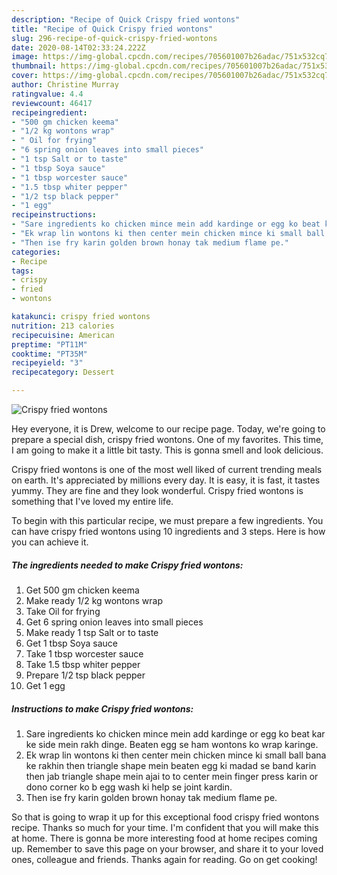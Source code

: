 ```yaml
---
description: "Recipe of Quick Crispy fried wontons"
title: "Recipe of Quick Crispy fried wontons"
slug: 296-recipe-of-quick-crispy-fried-wontons
date: 2020-08-14T02:33:24.222Z
image: https://img-global.cpcdn.com/recipes/705601007b26adac/751x532cq70/crispy-fried-wontons-recipe-main-photo.jpg
thumbnail: https://img-global.cpcdn.com/recipes/705601007b26adac/751x532cq70/crispy-fried-wontons-recipe-main-photo.jpg
cover: https://img-global.cpcdn.com/recipes/705601007b26adac/751x532cq70/crispy-fried-wontons-recipe-main-photo.jpg
author: Christine Murray
ratingvalue: 4.4
reviewcount: 46417
recipeingredient:
- "500 gm chicken keema"
- "1/2 kg wontons wrap"
- " Oil for frying"
- "6 spring onion leaves into small pieces"
- "1 tsp Salt or to taste"
- "1 tbsp Soya sauce"
- "1 tbsp worcester sauce"
- "1.5 tbsp whiter pepper"
- "1/2 tsp black pepper"
- "1 egg"
recipeinstructions:
- "Sare ingredients ko chicken mince mein add kardinge or egg ko beat kar ke side mein rakh dinge. Beaten egg se ham wontons ko wrap karinge."
- "Ek wrap lin wontons ki then center mein chicken mince ki small ball bana ke rakhin then triangle shape mein beaten egg ki madad se band karin then jab triangle shape mein ajai to to center mein finger press karin or dono corner ko b egg wash ki help se joint kardin."
- "Then ise fry karin golden brown honay tak medium flame pe."
categories:
- Recipe
tags:
- crispy
- fried
- wontons

katakunci: crispy fried wontons 
nutrition: 213 calories
recipecuisine: American
preptime: "PT11M"
cooktime: "PT35M"
recipeyield: "3"
recipecategory: Dessert

---
```



![Crispy fried wontons](https://img-global.cpcdn.com/recipes/705601007b26adac/751x532cq70/crispy-fried-wontons-recipe-main-photo.jpg)

Hey everyone, it is Drew, welcome to our recipe page. Today, we're going to prepare a special dish, crispy fried wontons. One of my favorites. This time, I am going to make it a little bit tasty. This is gonna smell and look delicious.

Crispy fried wontons is one of the most well liked of current trending meals on earth. It's appreciated by millions every day. It is easy, it is fast, it tastes yummy. They are fine and they look wonderful. Crispy fried wontons is something that I've loved my entire life.




To begin with this particular recipe, we must prepare a few ingredients. You can have crispy fried wontons using 10 ingredients and 3 steps. Here is how you can achieve it.

<!--inarticleads1-->

##### The ingredients needed to make Crispy fried wontons:

1. Get 500 gm chicken keema
1. Make ready 1/2 kg wontons wrap
1. Take  Oil for frying
1. Get 6 spring onion leaves into small pieces
1. Make ready 1 tsp Salt or to taste
1. Get 1 tbsp Soya sauce
1. Take 1 tbsp worcester sauce
1. Take 1.5 tbsp whiter pepper
1. Prepare 1/2 tsp black pepper
1. Get 1 egg




<!--inarticleads2-->

##### Instructions to make Crispy fried wontons:

1. Sare ingredients ko chicken mince mein add kardinge or egg ko beat kar ke side mein rakh dinge. Beaten egg se ham wontons ko wrap karinge.
1. Ek wrap lin wontons ki then center mein chicken mince ki small ball bana ke rakhin then triangle shape mein beaten egg ki madad se band karin then jab triangle shape mein ajai to to center mein finger press karin or dono corner ko b egg wash ki help se joint kardin.
1. Then ise fry karin golden brown honay tak medium flame pe.




So that is going to wrap it up for this exceptional food crispy fried wontons recipe. Thanks so much for your time. I'm confident that you will make this at home. There is gonna be more interesting food at home recipes coming up. Remember to save this page on your browser, and share it to your loved ones, colleague and friends. Thanks again for reading. Go on get cooking!

